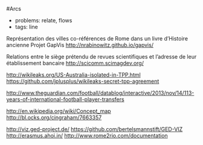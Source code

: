 
#Arcs

* problems: relate, flows
* tags: line


Représentation des villes co-références de Rome dans un livre d’Histoire ancienne Projet GapVis http://nrabinowitz.github.io/gapvis/

Relations entre le siège prétendu de revues scientifiques et l’adresse de leur établissement bancaire http://scicomm.scimagdev.org/

http://wikileaks.org/US-Australia-isolated-in-TPP.html https://github.com/jplusplus/wikileaks-secret-tpp-agreement

http://www.theguardian.com/football/datablog/interactive/2013/nov/14/113-years-of-international-football-player-transfers

http://en.wikipedia.org/wiki/Concept_map
http://bl.ocks.org/cingraham/7663357

http://viz.ged-project.de/
https://github.com/bertelsmannstift/GED-VIZ
http://erasmus.ahoi.in/
http://www.rome2rio.com/documentation

